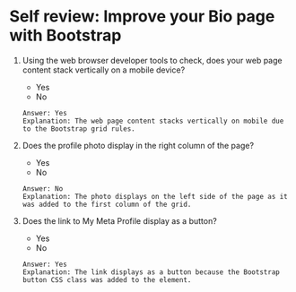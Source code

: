 # Self review: Improve your Bio page with Bootstrap

1. Using the web browser developer tools to check, does your web page content stack vertically on a mobile device?
    - Yes
    - No
    ```
    Answer: Yes
    Explanation: The web page content stacks vertically on mobile due to the Bootstrap grid rules.
    ```

2. Does the profile photo display in the right column of the page?
    - Yes
    - No
    ```
    Answer: No
    Explanation: The photo displays on the left side of the page as it was added to the first column of the grid.
    ```

3. Does the link to My Meta Profile display as a button?
    - Yes
    - No
    ```
    Answer: Yes
    Explanation: The link displays as a button because the Bootstrap button CSS class was added to the element.
    ```